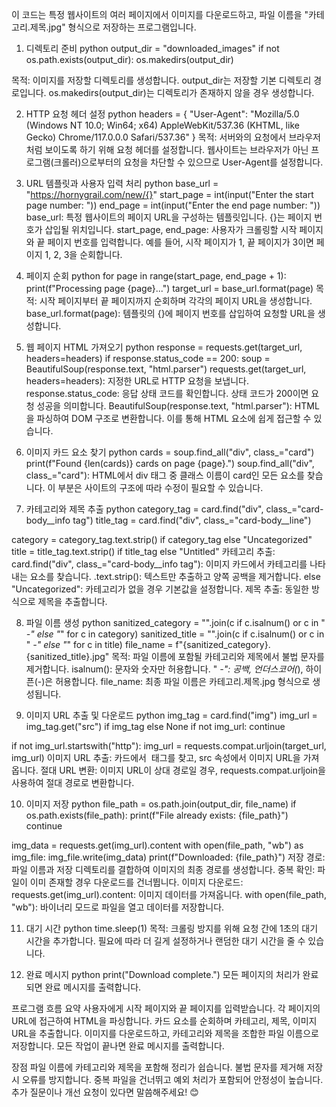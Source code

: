  이 코드는 특정 웹사이트의 여러 페이지에서 이미지를 다운로드하고, 파일 이름을 "카테고리.제목.jpg" 형식으로 저장하는 프로그램입니다.

1. 디렉토리 준비
python
output_dir = "downloaded_images"
if not os.path.exists(output_dir):
    os.makedirs(output_dir)

목적: 이미지를 저장할 디렉토리를 생성합니다.
output_dir는 저장할 기본 디렉토리 경로입니다.
os.makedirs(output_dir)는 디렉토리가 존재하지 않을 경우 생성합니다.

2. HTTP 요청 헤더 설정
python
headers = {
    "User-Agent": "Mozilla/5.0 (Windows NT 10.0; Win64; x64) AppleWebKit/537.36 (KHTML, like Gecko) Chrome/117.0.0.0 Safari/537.36"
}
목적: 서버와의 요청에서 브라우저처럼 보이도록 하기 위해 요청 헤더를 설정합니다.
웹사이트는 브라우저가 아닌 프로그램(크롤러)으로부터의 요청을 차단할 수 있으므로 User-Agent를 설정합니다.

3. URL 템플릿과 사용자 입력 처리
python
base_url = "https://hornygrail.com/new/{}"
start_page = int(input("Enter the start page number: "))
end_page = int(input("Enter the end page number: "))
base_url: 특정 웹사이트의 페이지 URL을 구성하는 템플릿입니다. {}는 페이지 번호가 삽입될 위치입니다.
start_page, end_page: 사용자가 크롤링할 시작 페이지와 끝 페이지 번호를 입력합니다.
예를 들어, 시작 페이지가 1, 끝 페이지가 3이면 페이지 1, 2, 3을 순회합니다.

4. 페이지 순회
python
for page in range(start_page, end_page + 1):
    print(f"Processing page {page}...")
    target_url = base_url.format(page)
목적: 시작 페이지부터 끝 페이지까지 순회하며 각각의 페이지 URL을 생성합니다.
base_url.format(page): 템플릿의 {}에 페이지 번호를 삽입하여 요청할 URL을 생성합니다.

5. 웹 페이지 HTML 가져오기
python
response = requests.get(target_url, headers=headers)
if response.status_code == 200:
    soup = BeautifulSoup(response.text, "html.parser")
requests.get(target_url, headers=headers): 지정한 URL로 HTTP 요청을 보냅니다.
response.status_code: 응답 상태 코드를 확인합니다.
상태 코드가 200이면 요청 성공을 의미합니다.
BeautifulSoup(response.text, "html.parser"): HTML을 파싱하여 DOM 구조로 변환합니다. 이를 통해 HTML 요소에 쉽게 접근할 수 있습니다.

6. 이미지 카드 요소 찾기
python
cards = soup.find_all("div", class_="card")
print(f"Found {len(cards)} cards on page {page}.")
soup.find_all("div", class_="card"): HTML에서 div 태그 중 클래스 이름이 card인 모든 요소를 찾습니다.
이 부분은 사이트의 구조에 따라 수정이 필요할 수 있습니다.

7. 카테고리와 제목 추출
python
category_tag = card.find("div", class_="card-body__info tag")
title_tag = card.find("div", class_="card-body__line")

category = category_tag.text.strip() if category_tag else "Uncategorized"
title = title_tag.text.strip() if title_tag else "Untitled"
카테고리 추출:
card.find("div", class_="card-body__info tag"): 이미지 카드에서 카테고리를 나타내는 요소를 찾습니다.
.text.strip(): 텍스트만 추출하고 양쪽 공백을 제거합니다.
else "Uncategorized": 카테고리가 없을 경우 기본값을 설정합니다.
제목 추출: 동일한 방식으로 제목을 추출합니다.

8. 파일 이름 생성
python
sanitized_category = "".join(c if c.isalnum() or c in " _-" else "_" for c in category)
sanitized_title = "".join(c if c.isalnum() or c in " _-" else "_" for c in title)
file_name = f"{sanitized_category}.{sanitized_title}.jpg"
목적: 파일 이름에 포함될 카테고리와 제목에서 불법 문자를 제거합니다.
isalnum(): 문자와 숫자만 허용합니다.
" _-": 공백, 언더스코어(_), 하이픈(-)은 허용합니다.
file_name: 최종 파일 이름은 카테고리.제목.jpg 형식으로 생성됩니다.

9. 이미지 URL 추출 및 다운로드
python
img_tag = card.find("img")
img_url = img_tag.get("src") if img_tag else None
if not img_url:
    continue

if not img_url.startswith("http"):
    img_url = requests.compat.urljoin(target_url, img_url)
이미지 URL 추출: 카드에서 <img> 태그를 찾고, src 속성에서 이미지 URL을 가져옵니다.
절대 URL 변환: 이미지 URL이 상대 경로일 경우, requests.compat.urljoin을 사용하여 절대 경로로 변환합니다.

10. 이미지 저장
python
file_path = os.path.join(output_dir, file_name)
if os.path.exists(file_path):
    print(f"File already exists: {file_path}")
    continue

img_data = requests.get(img_url).content
with open(file_path, "wb") as img_file:
    img_file.write(img_data)
print(f"Downloaded: {file_path}")
저장 경로: 파일 이름과 저장 디렉토리를 결합하여 이미지의 최종 경로를 생성합니다.
중복 확인: 파일이 이미 존재할 경우 다운로드를 건너뜁니다.
이미지 다운로드:
requests.get(img_url).content: 이미지 데이터를 가져옵니다.
with open(file_path, "wb"): 바이너리 모드로 파일을 열고 데이터를 저장합니다.

11. 대기 시간
python
time.sleep(1)
목적: 크롤링 방지를 위해 요청 간에 1초의 대기 시간을 추가합니다.
필요에 따라 더 길게 설정하거나 랜덤한 대기 시간을 줄 수 있습니다.

12. 완료 메시지
python
print("Download complete.")
모든 페이지의 처리가 완료되면 완료 메시지를 출력합니다.

프로그램 흐름 요약
사용자에게 시작 페이지와 끝 페이지를 입력받습니다.
각 페이지의 URL에 접근하여 HTML을 파싱합니다.
카드 요소를 순회하며 카테고리, 제목, 이미지 URL을 추출합니다.
이미지를 다운로드하고, 카테고리와 제목을 조합한 파일 이름으로 저장합니다.
모든 작업이 끝나면 완료 메시지를 출력합니다.

장점
파일 이름에 카테고리와 제목을 포함해 정리가 쉽습니다.
불법 문자를 제거해 저장 시 오류를 방지합니다.
중복 파일을 건너뛰고 예외 처리가 포함되어 안정성이 높습니다.
추가 질문이나 개선 요청이 있다면 말씀해주세요! 😊
